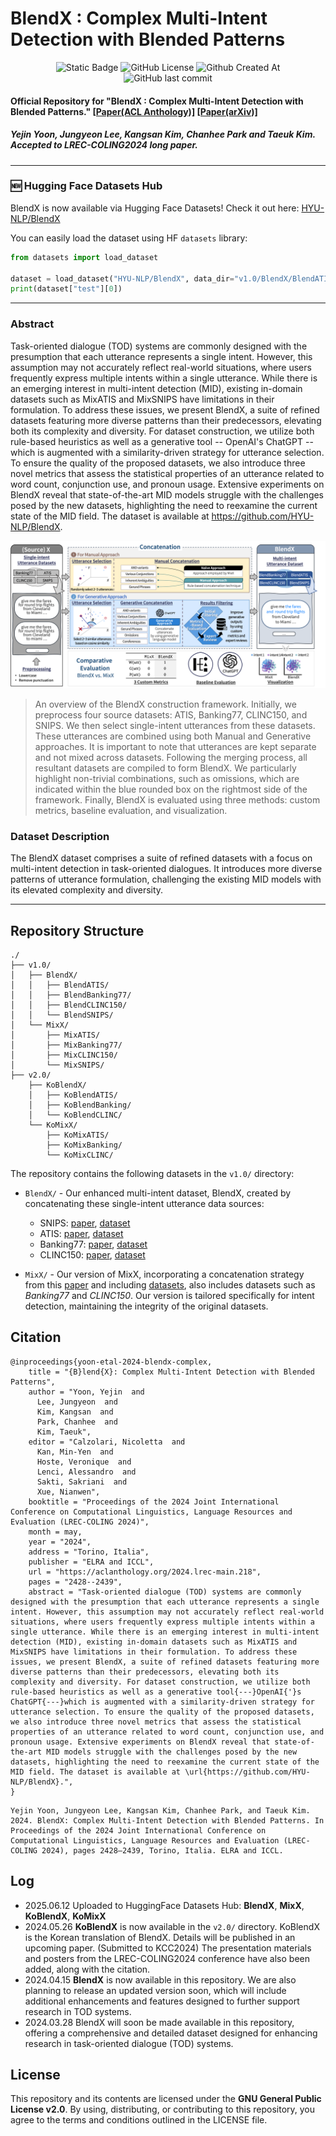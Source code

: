 # BlendX : Complex Multi-Intent Detection with Blended Patterns

<div align=center>
  <img alt="Static Badge" src="https://img.shields.io/badge/BlendX-1.0-blue">
  <img alt="GitHub License" src="https://img.shields.io/github/license/HYU-NLP/BlendX">
  <img alt="Github Created At" src="https://img.shields.io/github/created-at/HYU-NLP/BlendX">
  <img alt="GitHub last commit" src="https://img.shields.io/github/last-commit/HYU-NLP/BlendX">
  <br>
</div>

#### Official Repository for "BlendX : Complex Multi-Intent Detection with Blended Patterns." [[Paper(ACL Anthology)]](https://aclanthology.org/2024.lrec-main.218/) [[Paper(arXiv)]](https://arxiv.org/abs/2403.18277)
##### Yejin Yoon, Jungyeon Lee, Kangsan Kim, Chanhee Park and Taeuk Kim. *Accepted to LREC-COLING2024 long paper*.
---
### 🆕 Hugging Face Datasets Hub

BlendX is now available via Hugging Face Datasets! Check it out here: [HYU-NLP/BlendX](https://huggingface.co/datasets/HYU-NLP/BlendX)

You can easily load the dataset using HF `datasets` library: 

```python
from datasets import load_dataset

dataset = load_dataset("HYU-NLP/BlendX", data_dir="v1.0/BlendX/BlendATIS")
print(dataset["test"][0])
```
---
### Abstract

Task-oriented dialogue (TOD) systems are commonly designed with the presumption that each utterance represents a single intent. However, this assumption may not accurately reflect real-world situations, where users frequently express multiple intents within a single utterance. While there is an emerging interest in multi-intent detection (MID), existing in-domain datasets such as MixATIS and MixSNIPS have limitations in their formulation. To address these issues, we present BlendX, a suite of refined datasets featuring more diverse patterns than their predecessors, elevating both its complexity and diversity. For dataset construction, we utilize both rule-based heuristics as well as a generative tool -- OpenAI's ChatGPT -- which is augmented with a similarity-driven strategy for utterance selection. To ensure the quality of the proposed datasets, we also introduce three novel metrics that assess the statistical properties of an utterance related to word count, conjunction use, and pronoun usage. Extensive experiments on BlendX reveal that state-of-the-art MID models struggle with the challenges posed by the new datasets, highlighting the need to reexamine the current state of the MID field. The dataset is available at https://github.com/HYU-NLP/BlendX.

![Representative Figure](docs/main.png)

> An overview of the BlendX construction framework. Initially, we preprocess four source datasets: ATIS, Banking77, CLINC150, and SNIPS. We then select single-intent utterances from these datasets. These utterances are combined using both Manual and Generative approaches. It is important to note that utterances are kept separate and not mixed across datasets. Following the merging process, all resultant datasets are compiled to form BlendX. We particularly highlight non-trivial combinations, such as omissions, which are indicated within the blue rounded box on the rightmost side of the framework. Finally, BlendX is evaluated using three methods: custom metrics, baseline evaluation, and visualization.

### Dataset Description

The BlendX dataset comprises a suite of refined datasets with a focus on multi-intent detection in task-oriented dialogues. It introduces more diverse patterns of utterance formulation, challenging the existing MID models with its elevated complexity and diversity.

---

## Repository Structure
```
./
├── v1.0/
│   ├── BlendX/
│   │   ├── BlendATIS/
│   │   ├── BlendBanking77/
│   │   ├── BlendCLINC150/
│   │   └── BlendSNIPS/
│   └── MixX/
│       ├── MixATIS/
│       ├── MixBanking77/
│       ├── MixCLINC150/
│       └── MixSNIPS/
├── v2.0/
    ├── KoBlendX/
    │   ├── KoBlendATIS/
    │   ├── KoBlendBanking/
    │   └── KoBlendCLINC/
    └── KoMixX/
        ├── KoMixATIS/
        ├── KoMixBanking/
        └── KoMixCLINC/
```
The repository contains the following datasets in the `v1.0/` directory:

- `BlendX/` - Our enhanced multi-intent dataset, BlendX, created by concatenating these single-intent utterance data sources:
    - SNIPS: [paper](https://arxiv.org/abs/1805.10190v3), [dataset](https://github.com/sonos/nlu-benchmark)
    - ATIS: [paper](https://aclanthology.org/H90-1021/), [dataset](https://github.com/Microsoft/CNTK/tree/master/Examples/LanguageUnderstanding/ATIS/Data)
    - Banking77: [paper](https://aclanthology.org/2020.nlp4convai-1.5/), [dataset](https://github.com/PolyAI-LDN/task-specific-datasets/tree/master/banking_data)
    - CLINC150: [paper](https://aclanthology.org/D19-1131/), [dataset](https://github.com/clinc/oos-eval)

- `MixX/` - Our version of MixX, incorporating a concatenation strategy from this [paper](https://aclanthology.org/2020.findings-emnlp.163/) and including [datasets](https://github.com/LooperXX/AGIF), also includes datasets such as *Banking77* and *CLINC150*. Our version is tailored specifically for intent detection, maintaining the integrity of the original datasets.

## Citation
```{bibtex}
@inproceedings{yoon-etal-2024-blendx-complex,
    title = "{B}lend{X}: Complex Multi-Intent Detection with Blended Patterns",
    author = "Yoon, Yejin  and
      Lee, Jungyeon  and
      Kim, Kangsan  and
      Park, Chanhee  and
      Kim, Taeuk",
    editor = "Calzolari, Nicoletta  and
      Kan, Min-Yen  and
      Hoste, Veronique  and
      Lenci, Alessandro  and
      Sakti, Sakriani  and
      Xue, Nianwen",
    booktitle = "Proceedings of the 2024 Joint International Conference on Computational Linguistics, Language Resources and Evaluation (LREC-COLING 2024)",
    month = may,
    year = "2024",
    address = "Torino, Italia",
    publisher = "ELRA and ICCL",
    url = "https://aclanthology.org/2024.lrec-main.218",
    pages = "2428--2439",
    abstract = "Task-oriented dialogue (TOD) systems are commonly designed with the presumption that each utterance represents a single intent. However, this assumption may not accurately reflect real-world situations, where users frequently express multiple intents within a single utterance. While there is an emerging interest in multi-intent detection (MID), existing in-domain datasets such as MixATIS and MixSNIPS have limitations in their formulation. To address these issues, we present BlendX, a suite of refined datasets featuring more diverse patterns than their predecessors, elevating both its complexity and diversity. For dataset construction, we utilize both rule-based heuristics as well as a generative tool{---}OpenAI{'}s ChatGPT{---}which is augmented with a similarity-driven strategy for utterance selection. To ensure the quality of the proposed datasets, we also introduce three novel metrics that assess the statistical properties of an utterance related to word count, conjunction use, and pronoun usage. Extensive experiments on BlendX reveal that state-of-the-art MID models struggle with the challenges posed by the new datasets, highlighting the need to reexamine the current state of the MID field. The dataset is available at \url{https://github.com/HYU-NLP/BlendX}.",
}
```
```
Yejin Yoon, Jungyeon Lee, Kangsan Kim, Chanhee Park, and Taeuk Kim. 2024. BlendX: Complex Multi-Intent Detection with Blended Patterns. In Proceedings of the 2024 Joint International Conference on Computational Linguistics, Language Resources and Evaluation (LREC-COLING 2024), pages 2428–2439, Torino, Italia. ELRA and ICCL.
```
  
## Log

- 2025.06.12 Uploaded to HuggingFace Datasets Hub: **BlendX**, **MixX**, **KoBlendX**, **KoMixX**
- 2024.05.26 **KoBlendX** is now available in the `v2.0/` directory. KoBlendX is the Korean translation of BlendX. Details will be published in an upcoming paper. (Submitted to KCC2024) The presentation materials and posters from the LREC-COLING2024 conference have also been added, along with the citation. 
- 2024.04.15 **BlendX** is now available in this repository. We are also planning to release an updated version soon, which will include additional enhancements and features designed to further support research in TOD systems.
- 2024.03.28 BlendX will soon be made available in this repository, offering a comprehensive and detailed dataset designed for enhancing research in task-oriented dialogue (TOD) systems.


## License

This repository and its contents are licensed under the **GNU General Public License v2.0**. By using, distributing, or contributing to this repository, you agree to the terms and conditions outlined in the LICENSE file.

